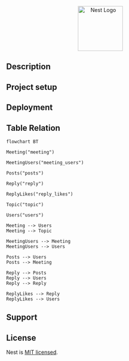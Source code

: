 <p align="center">
  <a href="http://nestjs.com/" target="blank"><img src="https://nestjs.com/img/logo-small.svg" width="120" alt="Nest Logo" /></a>
</p>

[circleci-image]: https://img.shields.io/circleci/build/github/nestjs/nest/master?token=abc123def456
[circleci-url]: https://circleci.com/gh/nestjs/nest




## Description


## Project setup


## Deployment


## Table Relation

```mermaid
flowchart BT
    
Meeting("meeting")

MeetingUsers("meeting_users")

Posts("posts")

Reply("reply")

ReplyLikes("reply_likes")

Topic("topic")

Users("users")

Meeting --> Users
Meeting --> Topic

MeetingUsers --> Meeting
MeetingUsers --> Users

Posts --> Users
Posts --> Meeting

Reply --> Posts
Reply --> Users
Reply --> Reply

ReplyLikes --> Reply
ReplyLikes --> Users
```





## Support



## License

Nest is [MIT licensed](https://github.com/nestjs/nest/blob/master/LICENSE).
